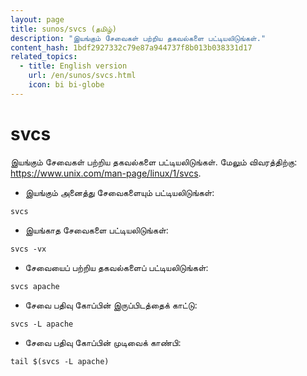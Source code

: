 ```yaml
---
layout: page
title: sunos/svcs (தமிழ்)
description: "இயங்கும் சேவைகள் பற்றிய தகவல்களை பட்டியலிடுங்கள்."
content_hash: 1bdf2927332c79e87a944737f8b013b038331d17
related_topics:
  - title: English version
    url: /en/sunos/svcs.html
    icon: bi bi-globe
---
```

# svcs

இயங்கும் சேவைகள் பற்றிய தகவல்களை பட்டியலிடுங்கள்.
மேலும் விவரத்திற்கு: <https://www.unix.com/man-page/linux/1/svcs>.

- இயங்கும் அனைத்து சேவைகளையும் பட்டியலிடுங்கள்:

`svcs`

- இயங்காத சேவைகளை பட்டியலிடுங்கள்:

`svcs -vx`

- சேவையைப் பற்றிய தகவல்களைப் பட்டியலிடுங்கள்:

`svcs apache`

- சேவை பதிவு கோப்பின் இருப்பிடத்தைக் காட்டு:

`svcs -L apache`

- சேவை பதிவு கோப்பின் முடிவைக் காண்பி:

`tail $(svcs -L apache)`
